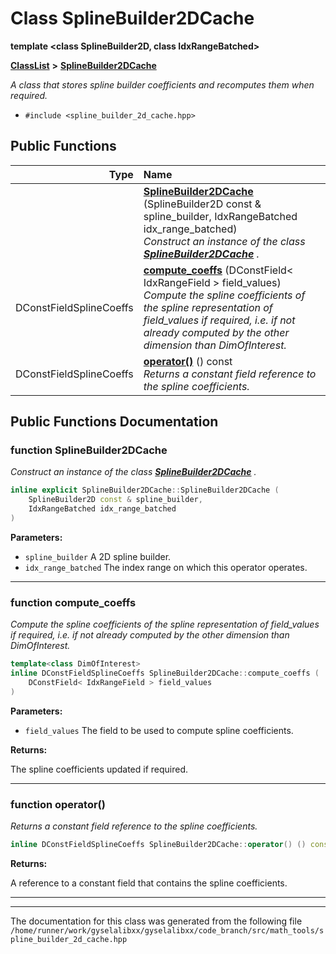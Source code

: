 

# Class SplineBuilder2DCache

**template &lt;class SplineBuilder2D, class IdxRangeBatched&gt;**



[**ClassList**](annotated.md) **>** [**SplineBuilder2DCache**](classSplineBuilder2DCache.md)



_A class that stores spline builder coefficients and recomputes them when required._ 

* `#include <spline_builder_2d_cache.hpp>`





































## Public Functions

| Type | Name |
| ---: | :--- |
|   | [**SplineBuilder2DCache**](#function-splinebuilder2dcache) (SplineBuilder2D const & spline\_builder, IdxRangeBatched idx\_range\_batched) <br>_Construct an instance of the class_ [_**SplineBuilder2DCache**_](classSplineBuilder2DCache.md) _._ |
|  DConstFieldSplineCoeffs | [**compute\_coeffs**](#function-compute_coeffs) (DConstField&lt; IdxRangeField &gt; field\_values) <br>_Compute the spline coefficients of the spline representation of field\_values if required, i.e. if not already computed by the other dimension than DimOfInterest._  |
|  DConstFieldSplineCoeffs | [**operator()**](#function-operator) () const<br>_Returns a constant field reference to the spline coefficients._  |




























## Public Functions Documentation




### function SplineBuilder2DCache 

_Construct an instance of the class_ [_**SplineBuilder2DCache**_](classSplineBuilder2DCache.md) _._
```C++
inline explicit SplineBuilder2DCache::SplineBuilder2DCache (
    SplineBuilder2D const & spline_builder,
    IdxRangeBatched idx_range_batched
) 
```





**Parameters:**


* `spline_builder` A 2D spline builder. 
* `idx_range_batched` The index range on which this operator operates. 




        

<hr>



### function compute\_coeffs 

_Compute the spline coefficients of the spline representation of field\_values if required, i.e. if not already computed by the other dimension than DimOfInterest._ 
```C++
template<class DimOfInterest>
inline DConstFieldSplineCoeffs SplineBuilder2DCache::compute_coeffs (
    DConstField< IdxRangeField > field_values
) 
```





**Parameters:**


* `field_values` The field to be used to compute spline coefficients.



**Returns:**

The spline coefficients updated if required. 





        

<hr>



### function operator() 

_Returns a constant field reference to the spline coefficients._ 
```C++
inline DConstFieldSplineCoeffs SplineBuilder2DCache::operator() () const
```





**Returns:**

A reference to a constant field that contains the spline coefficients. 





        

<hr>

------------------------------
The documentation for this class was generated from the following file `/home/runner/work/gyselalibxx/gyselalibxx/code_branch/src/math_tools/spline_builder_2d_cache.hpp`

